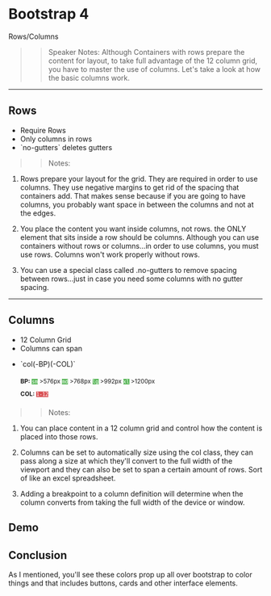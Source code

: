<!-- .slide: data-state="title" -->
# Bootstrap 4
Rows/Columns

>> Speaker Notes:
Although Containers with rows prepare the content for layout, to take full advantage of the 12 column grid, you have to master the use of columns. Let's take a look at how the basic columns work.

---

<!-- .slide: data-state="hasicon" -->

## <i class="fa fa-th"></i> Rows

<ul>
	<li class="fragment">Require Rows</li>
	<li class="fragment">Only columns in rows</li>
	<li class="fragment">`no-gutters` deletes gutters</li>
</ul>

>> Notes:
1. Rows prepare your layout for the grid. They are required in order to use columns. They use negative margins to get rid of the spacing that containers add. That makes sense because if you are going to have columns, you probably want space in between the columns and not at the edges.

1. You place the content you want inside columns, not rows. the ONLY element that sits inside a row should be columns. Although you can use containers without rows or columns...in order to use columns, you must use rows. Columns won't work properly without rows.

1. You can use a special class called .no-gutters to remove spacing between rows...just in case you need some columns with no gutter spacing.

---

<!-- .slide: data-state="hasicon" -->

## <i class="fa fa-th"></i> Columns

<ul>
	<li class="fragment">12 Column Grid</li>
	<li class="fragment">Columns can span</li>
	<li class="fragment"><p contenteditable>`col(-BP)(-COL)`</p>
	<small style="line-height: 220%; vertical-align: text-bottom;">
		<b>BP:</b> <code style="background:#5cb85c; color:white;">sm</code> >576px 
		<code style="background:#5cb85c; color:white;">md</code> >768px 
		<code style="background:#5cb85c; color:white;">lg</code> >992px 
		<code style="background:#5cb85c; color:white;">xl</code> >1200px
		</small><br>
		<small style="line-height: 220%; vertical-align: text-bottom;"> 
		<b>COL:</b> <code style="background:#D95357; color:white;">1-12</code> 	</small>
	</li> 
</ul>

>> Notes: 
1. You can place content in a 12 column grid and control how the content is placed into those rows.

1. Columns can be set to automatically size using the col class, they can pass along a size at which they'll convert to the full width of the viewport and they can also be set to span a certain amount of rows. Sort of like an excel spreadsheet.

1. Adding a breakpoint to a column definition will determine when the column converts from taking the full width of the device or window.

## Demo

## Conclusion
As I mentioned, you'll see these colors prop up all over bootstrap to color things and that includes buttons, cards and other interface elements.